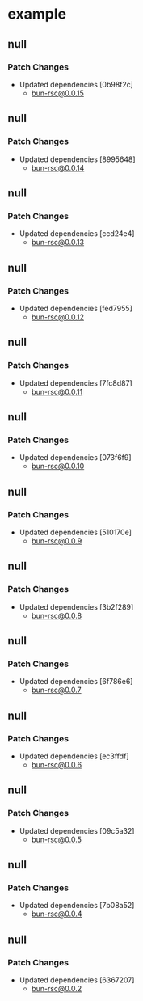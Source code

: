 # example

## null

### Patch Changes

- Updated dependencies [0b98f2c]
  - bun-rsc@0.0.15

## null

### Patch Changes

- Updated dependencies [8995648]
  - bun-rsc@0.0.14

## null

### Patch Changes

- Updated dependencies [ccd24e4]
  - bun-rsc@0.0.13

## null

### Patch Changes

- Updated dependencies [fed7955]
  - bun-rsc@0.0.12

## null

### Patch Changes

- Updated dependencies [7fc8d87]
  - bun-rsc@0.0.11

## null

### Patch Changes

- Updated dependencies [073f6f9]
  - bun-rsc@0.0.10

## null

### Patch Changes

- Updated dependencies [510170e]
  - bun-rsc@0.0.9

## null

### Patch Changes

- Updated dependencies [3b2f289]
  - bun-rsc@0.0.8

## null

### Patch Changes

- Updated dependencies [6f786e6]
  - bun-rsc@0.0.7

## null

### Patch Changes

- Updated dependencies [ec3ffdf]
  - bun-rsc@0.0.6

## null

### Patch Changes

- Updated dependencies [09c5a32]
  - bun-rsc@0.0.5

## null

### Patch Changes

- Updated dependencies [7b08a52]
  - bun-rsc@0.0.4

## null

### Patch Changes

- Updated dependencies [6367207]
  - bun-rsc@0.0.2
